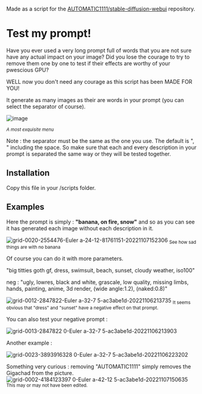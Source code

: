 Made as a script for the [AUTOMATIC1111/stable-diffusion-webui](https://github.com/AUTOMATIC1111/stable-diffusion-webui) repository.
# Test my prompt!

Have you ever used a very long prompt full of words that you are not sure have any actual impact on your image? Did you lose the courage to try to remove them one by one to test if their effects are worthy of your pwescious GPU?

WELL now you don't need any courage as this script has been MADE FOR YOU!

It generate as many images as their are words in your prompt (you can select the separator of course).


![image](https://user-images.githubusercontent.com/15731540/200430459-88ed61b7-fead-40d6-b339-ab65bbaae685.png)


<sub>*A most exquisite menu*</sub>

Note : the separator must be the same as the one you use. The default is ", " including the space. So make sure that each and every description in your prompt is separated the same way or they will be tested together.

## Installation

Copy this file in your /scripts folder.

## Examples

Here the prompt is simply : **"banana, on fire, snow"** and so as you can see it has generated each image without each description in it.

![grid-0020-2554476-Euler a-24-12-81761151-20221107152306](https://user-images.githubusercontent.com/15731540/200349119-e45d3cfb-39f0-4999-a8f0-4671a6393824.png)
<sub>See how sad things are with no banana</sub>

Of course you can do it with more parameters.

"big titties goth gf, dress, swimsuit, beach, sunset, cloudy weather, iso100"

neg : "ugly, lowres, black and white, grascale, low quality, missing limbs, hands, painting, anime, 3d render, (wide angle:1.2), (naked:0.8)"

![grid-0012-2847822-Euler a-32-7 5-ac3abe1d-20221106213735](https://user-images.githubusercontent.com/15731540/200350301-58ef3664-7062-4ad4-b43b-bb1d9adaeab8.png)
<sub>It seems obvious that "dress" and "sunset" have a negative effect on that prompt.</sub>

You can also test your negative prompt :

![grid-0013-2847822 0-Euler a-32-7 5-ac3abe1d-20221106213903](https://user-images.githubusercontent.com/15731540/200350376-83f25611-1648-451f-8316-0ef3f2cc5fd1.png)

Another example :

![grid-0023-3893916328 0-Euler a-32-7 5-ac3abe1d-20221106223202](https://user-images.githubusercontent.com/15731540/200350566-c2b548c4-c66f-4e4a-a2c1-7e75a6400092.png)

Something very curious : removing "AUTOMATIC1111" simply removes the Gigachad from the picture.
![grid-0002-4184123397 0-Euler a-42-12 5-ac3abe1d-20221107150635](https://user-images.githubusercontent.com/15731540/200350663-13fe236d-c81f-4e0b-a009-35c229c0b8a5.png)
<sub>This may or may not have been edited.</sub>
